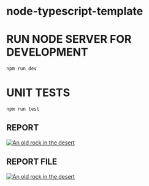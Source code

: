# node-typescript-template

# RUN NODE SERVER FOR DEVELOPMENT
``npm run dev``


# UNIT TESTS
``npm run test``

## REPORT 
[![An old rock in the desert](https://linebotkeep-file.s3.ap-southeast-1.amazonaws.com/template_up/1666081898.png "log run test")](https://linebotkeep-file.s3.ap-southeast-1.amazonaws.com/template_up/1666081898.png)

## REPORT FILE
[![An old rock in the desert](https://linebotkeep-file.s3.ap-southeast-1.amazonaws.com/template_up/1666082145.png "report file")](https://linebotkeep-file.s3.ap-southeast-1.amazonaws.com/template_up/1666082145.png)
